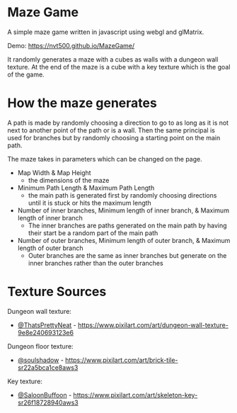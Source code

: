 
# Maze Game

A simple maze game written in javascript using webgl and glMatrix. 

Demo: https://nvt500.github.io/MazeGame/

It randomly generates a maze with a cubes as walls with a dungeon wall texture. At the end of the maze is a cube with a key texture which is the goal of the game.

# How the maze generates

A path is made by randomly choosing a direction to go to as long as it is not next to another point of the path or is a wall. Then the same principal is used for branches but by randomly choosing a starting point on the main path.

The maze takes in parameters which can be changed on the page.

 - Map Width & Map Height
    - the dimensions of the maze
 - Minimum Path Length & Maximum Path Length
    - the main path is generated first by randomly choosing directions until it is stuck or hits the maximum length
 - Number of inner branches, Minimum length of inner branch, & Maximum length of inner branch
    - The inner branches are paths generated on the main path by having their start be a random part of the main path
 - Number of outer branches, Minimum length of outer branch, & Maximum length of outer branch
    - Outer branches are the same as inner branches but generate on the inner branches rather than the outer branches

# Texture Sources

Dungeon wall texture:
- [@ThatsPrettyNeat](https://www.pixilart.com/thatsprettyneat) - https://www.pixilart.com/art/dungeon-wall-texture-9e8e240693123e6

Dungeon floor texture: 
- [@soulshadow](https://www.pixilart.com/soulshadow) - https://www.pixilart.com/art/brick-tile-sr22a5bca1ce8aws3

Key texture:
- [@SaloonBuffoon](https://www.pixilart.com/saloonbuffoon) - https://www.pixilart.com/art/skeleton-key-sr26f18728940aws3
